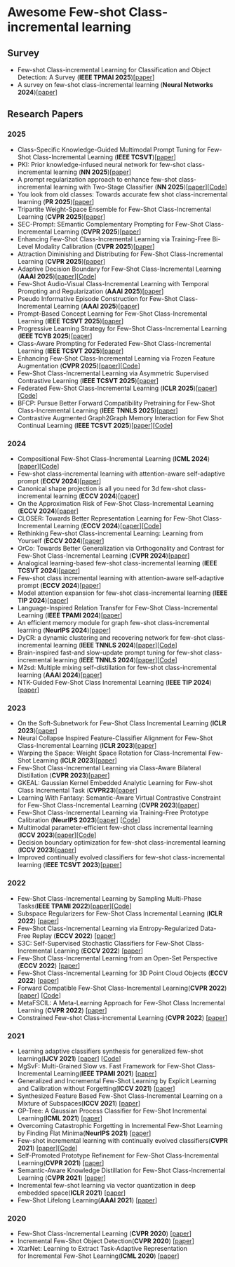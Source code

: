 # Awesome Few-shot Class-incremental learning


## Survey

- Few-shot Class-incremental Learning for Classification and Object Detection: A Survey (**IEEE TPMAI 2025**)[[paper](https://ieeexplore.ieee.org/document/10840313)]
- A survey on few-shot class-incremental learning (**Neural Networks 2024**)[[paper](https://www.sciencedirect.com/science/article/pii/S0893608023006019)]

## Research Papers

### 2025
- Class-Specific Knowledge-Guided Multimodal Prompt Tuning for Few-Shot Class-Incremental Learning (**IEEE TCSVT**)[[paper](https://ieeexplore.ieee.org/abstract/document/11121898)]
- PKI: Prior knowledge-infused neural network for few-shot class-incremental learning (**NN 2025**)[[paper](https://www.sciencedirect.com/science/article/abs/pii/S0893608025006045?casa_token=5UieFLORy5IAAAAA:ltlRYFPGcPnZNovmLsmLOW_WgkfRSHmb1bRr1yNsqS1bwqmqvC8CWL-lixBnn3neIJu3ITvw)]
- A prompt regularization approach to enhance few-shot class-incremental learning with Two-Stage Classifier (**NN 2025**)[[paper](https://www.sciencedirect.com/science/article/abs/pii/S0893608025003326?casa_token=gm6X-aHr1PcAAAAA:9FBIDSIRLc8EsE7FUyS8UumP0UIQwRJnHByIuX5zcP4vhZ6FESFG_DQhJMUsquYuOGi9hW8P)][[Code](https://github.com/gyzzzzzzzz/PrRe)]
- You look from old classes: Towards accurate few shot class-incremental learning (**PR 2025**)[[paper](https://www.sciencedirect.com/science/article/abs/pii/S0031320325010131?casa_token=9wrVRoc4qwEAAAAA:EMAXun-aKpo-EMOMvJVd-jOj2pDr1HUKfoO4rLwdcUsY17gQYKFq071q7nN_bPxICv1O8vKV)]
- Tripartite Weight-Space Ensemble for Few-Shot Class-Incremental Learning (**CVPR 2025**)[[paper](https://openaccess.thecvf.com/content/CVPR2025/html/Lee_Tripartite_Weight-Space_Ensemble_for_Few-Shot_Class-Incremental_Learning_CVPR_2025_paper.html)]
- SEC-Prompt: SEmantic Complementary Prompting for Few-Shot Class-Incremental Learning (**CVPR 2025**)[[paper](https://openaccess.thecvf.com/content/CVPR2025/html/Liu_SEC-PromptSEmantic_Complementary_Prompting_for_Few-Shot_Class-Incremental_Learning_CVPR_2025_paper.html)]
- Enhancing Few-Shot Class-Incremental Learning via Training-Free Bi-Level Modality Calibration (**CVPR 2025**)[[paper](https://openaccess.thecvf.com/content/CVPR2025/html/Chen_Enhancing_Few-Shot_Class-Incremental_Learning_via_Training-Free_Bi-Level_Modality_Calibration_CVPR_2025_paper.html)]
- Attraction Diminishing and Distributing for Few-Shot Class-Incremental Learning (**CVPR 2025**)[[paper](https://openaccess.thecvf.com/content/CVPR2025/html/Zhao_Attraction_Diminishing_and_Distributing_for_Few-Shot_Class-Incremental_Learning_CVPR_2025_paper.html)]
- Adaptive Decision Boundary for Few-Shot Class-Incremental Learning (**AAAI 2025**)[[paper](https://ojs.aaai.org/index.php/AAAI/article/view/34020)][[Code](https://github.com/Yongzhang-Tan/ADBS)]
- Few-Shot Audio-Visual Class-Incremental Learning with Temporal Prompting and Regularization (**AAAI 2025**)[[paper](https://ojs.aaai.org/index.php/AAAI/article/view/33770)]
- Pseudo Informative Episode Construction for Few-Shot Class-Incremental Learning (**AAAI 2025**)[[paper](https://ojs.aaai.org/index.php/AAAI/article/view/33729)]
- Prompt-Based Concept Learning for Few-Shot Class-Incremental Learning (**IEEE TCSVT 2025**)[[paper](https://ieeexplore.ieee.org/abstract/document/10820843)]
- Progressive Learning Strategy for Few-Shot Class-Incremental Learning (**IEEE TCYB 2025**)[[paper](https://ieeexplore.ieee.org/abstract/document/10849630)]
- Class-Aware Prompting for Federated Few-Shot Class-Incremental Learning (**IEEE TCSVT 2025**)[[paper](https://ieeexplore.ieee.org/document/10926539)]
- Enhancing Few-Shot Class-Incremental Learning via Frozen Feature Augmentation (**CVPR 2025**)[[paper](https://openaccess.thecvf.com/content/CVPR2025W/Anti-UAV/papers/Ling_Enhancing_Few-Shot_Class-Incremental_Learning_via_Frozen_Feature_Augmentation_CVPRW_2025_paper.pdf)][[Code](https://github.com/learninginvision/FAOrCo-ViT)]
- Few-Shot Class-Incremental Learning via Asymmetric Supervised Contrastive Learning (**IEEE TCSVT 2025**)[[paper](https://ieeexplore.ieee.org/abstract/document/10971425/)]
- Federated Few-Shot Class-Incremental Learning (**ICLR 2025**)[[paper](https://openreview.net/pdf?id=ZiPoAlKf9Y)][[Code](
 https://github.com/anwarmaxsum/FFSCIL)]
- BFCP: Pursue Better Forward Compatibility Pretraining for Few-Shot Class-Incremental Learning (**IEEE TNNLS 2025**)[[paper](https://ieeexplore.ieee.org/abstract/document/10934146/)]
- Contrastive Augmented Graph2Graph Memory Interaction for Few Shot Continual Learning (**IEEE TCSVT 2025**)[[paper](https://ieeexplore.ieee.org/abstract/document/10841449)][[Code](https://github.com/Biqing-Qi/TCSVT-Contrastive-Augmented-Graph2Graph-Memory-Interaction-for-Few-Shot-Continual-Learning)]




### 2024
- Compositional Few-Shot Class-Incremental Learning (**ICML 2024**)[[paper](https://openreview.net/forum?id=t4908PyZxs)][[Code](https://github.com/Zoilsen/Comp-FSCIL)]
- Few-shot class-incremental learning with attention-aware self-adaptive prompt (**ECCV 2024**)[[paper](https://link.springer.com/chapter/10.1007/978-3-031-73004-7_1)]
- Canonical shape projection is all you need for 3d few-shot class-incremental learning (**ECCV 2024**)[[paper](https://link.springer.com/chapter/10.1007/978-3-031-72940-9_3)]
- On the Approximation Risk of Few-Shot Class-Incremental Learning (**ECCV 2024**)[[paper](https://www.ecva.net/papers/eccv_2024/papers_ECCV/papers/06766.pdf)]
- CLOSER: Towards Better Representation Learning for Few-Shot Class-Incremental Learning (**ECCV 2024**)[[paper](https://www.ecva.net/papers/eccv_2024/papers_ECCV/papers/06497.pdf)][[Code](https://github.com/JungHunOh/CLOSER_ECCV2024)]
- Rethinking Few-shot Class-incremental Learning: Learning from Yourself (**ECCV 2024**)[[paper](https://www.ecva.net/papers/eccv_2024/papers_ECCV/papers/07806.pdf)]
- OrCo: Towards Better Generalization via Orthogonality and Contrast for Few-Shot Class-Incremental Learning (**CVPR 2024**)[[paper](https://openaccess.thecvf.com/content/CVPR2024/html/Ahmed_OrCo_Towards_Better_Generalization_via_Orthogonality_and_Contrast_for_Few-Shot_CVPR_2024_paper.html)]
- Analogical learning-based few-shot class-incremental learning (**IEEE TCSVT 2024**)[[paper](https://ieeexplore.ieee.org/abstract/document/10382651/)]
- Few-shot class incremental learning with attention-aware self-adaptive prompt (**ECCV 2024**)[[paper](https://link.springer.com/chapter/10.1007/978-3-031-73004-7_1)]
- Model attention expansion for few-shot class-incremental learning (**IEEE TIP 2024**)[[paper](https://ieeexplore.ieee.org/abstract/document/10620359/)]
- Language-Inspired Relation Transfer for Few-Shot Class-Incremental Learning (**IEEE TPAMI 2024**)[[paper](https://ieeexplore.ieee.org/abstract/document/10746343/)]
- An efficient memory module for graph few-shot class-incremental learning (**NeurIPS 2024**)[[paper](https://proceedings.neurips.cc/paper_files/paper/2024/hash/eae7fa3e1584f46253c891bcb61846b8-Abstract-Conference.html)]
- DyCR: a dynamic clustering and recovering network for few-shot class-incremental learning (**IEEE TNNLS 2024**)[[paper](https://ieeexplore.ieee.org/abstract/document/10531293/)][[Code](https://github.com/zichengpan/DyCR)]
- Brain-inspired fast-and slow-update prompt tuning for few-shot class-incremental learning (**IEEE TNNLS 2024**)[[paper](https://ieeexplore.ieee.org/abstract/document/10682795/)][[Code](https://github.com/qihangran/FSPT-FSCIL)]
- M2sd: Multiple mixing self-distillation for few-shot class-incremental learning (**AAAI 2024**)[[paper](https://ojs.aaai.org/index.php/AAAI/article/view/28129)]
- NTK-Guided Few-Shot Class Incremental Learning (**IEEE TIP 2024**)[[paper](https://ieeexplore.ieee.org/abstract/document/10721322/)]



### 2023

- On the Soft-Subnetwork for Few-Shot Class Incremental Learning (**ICLR 2023**)[[paper](https://openreview.net/pdf?id=z57WK5lGeHd)]
- Neural Collapse Inspired Feature-Classifier Alignment for Few-Shot Class-Incremental Learning (**ICLR 2023**)[[paper](https://openreview.net/pdf?id=y5W8tpojhtJ)]
- Warping the Space: Weight Space Rotation for Class-Incremental Few-Shot Learning (**ICLR 2023**)[[paper](https://openreview.net/pdf?id=kPLzOfPfA2l)]
- Few-Shot Class-Incremental Learning via Class-Aware Bilateral Distillation (**CVPR 2023**)[[paper](https://openaccess.thecvf.com/content/CVPR2023/papers/Zhao_Few-Shot_Class-Incremental_Learning_via_Class-Aware_Bilateral_Distillation_CVPR_2023_paper.pdf)]
- GKEAL: Gaussian Kernel Embedded Analytic Learning for Few-shot Class Incremental Task (**CVPR23**)[[paper](https://openaccess.thecvf.com/content/CVPR2023/html/Zhuang_GKEAL_Gaussian_Kernel_Embedded_Analytic_Learning_for_Few-Shot_Class_Incremental_CVPR_2023_paper.html)]
- Learning With Fantasy: Semantic-Aware Virtual Contrastive Constraint for Few-Shot Class-Incremental Learning (**CVPR 2023**)[[paper](https://openaccess.thecvf.com/content/CVPR2023/html/Song_Learning_With_Fantasy_Semantic-Aware_Virtual_Contrastive_Constraint_for_Few-Shot_Class-Incremental_CVPR_2023_paper.html)]
- Few-Shot Class-Incremental Learning via Training-Free Prototype Calibration (**NeurIPS 2023**)[[paper](https://arxiv.org/abs/2312.05229)] [[Code](https://github.com/wangkiw/TEEN)]
- Multimodal parameter-efficient few-shot class incremental learning (**ICCV 2023**)[[paper](https://openaccess.thecvf.com/content/ICCV2023W/VCL/papers/DAlessandro_Multimodal_Parameter-Efficient_Few-Shot_Class_Incremental_Learning_ICCVW_2023_paper.pdf)][[Code](https://github.com/neuraptic/cpe-clip)]
- Decision boundary optimization for few-shot class-incremental learning (**ICCV 2023**)[[paper](https://openaccess.thecvf.com/content/ICCV2023W/VCL/papers/Guo_Decision_Boundary_Optimization_for_Few-Shot_Class-Incremental_Learning_ICCVW_2023_paper.pdf)]
- Improved continually evolved classifiers for few-shot class-incremental learning (**IEEE TCSVT 2023**)[[paper](https://ieeexplore.ieee.org/abstract/document/10168925)]


### 2022
- Few-Shot Class-Incremental Learning by Sampling Multi-Phase Tasks(**IEEE TPAMI 2022**)[[paper](https://arxiv.org/abs/2203.17030)][[Code](https://github.com/zhoudw-zdw/TPAMI-Limit)]
- Subspace Regularizers for Few-Shot Class Incremental Learning (**ICLR 2022**) [[paper](https://openreview.net/forum?id=boJy41J-tnQ)]
- Few-Shot Class-Incremental Learning via Entropy-Regularized Data-Free Replay (**ECCV 2022**) [[paper](https://arxiv.org/abs/2207.11213?context=cs)]
- S3C: Self-Supervised Stochastic Classifiers for Few-Shot Class-Incremental Learning (**ECCV 2022**) [[paper](https://www.ecva.net/papers/eccv_2022/papers_ECCV/papers/136850427.pdf)]
- Few-Shot Class-Incremental Learning from an Open-Set Perspective (**ECCV 2022**) [[paper](https://www.ecva.net/papers/eccv_2022/papers_ECCV/papers/136850377.pdf)]
- Few-Shot Class-Incremental Learning for 3D Point Cloud Objects (**ECCV 2022**) [[paper](https://www.ecva.net/papers/eccv_2022/papers_ECCV/papers/136800194.pdf)]
- Forward Compatible Few-Shot Class-Incremental Learning(**CVPR 2022**) [[paper](https://arxiv.org/abs/2203.06953)] [[Code](https://github.com/zhoudw-zdw/CVPR22-Fact)]
- MetaFSCIL: A Meta-Learning Approach for Few-Shot Class Incremental Learning (**CVPR 2022**) [[paper](https://openaccess.thecvf.com/content/CVPR2022/papers/Chi_MetaFSCIL_A_Meta-Learning_Approach_for_Few-Shot_Class_Incremental_Learning_CVPR_2022_paper.pdf)]
- Constrained Few-shot Class-incremental Learning (**CVPR 2022**) [[paper](https://openaccess.thecvf.com/content/CVPR2022/papers/Hersche_Constrained_Few-Shot_Class-Incremental_Learning_CVPR_2022_paper.pdf)]

### 2021
- Learning adaptive classifiers synthesis for generalized few-shot learning(**IJCV 2021**) [[paper](https://arxiv.org/pdf/1906.02944)] [[Code](https://github.com/Sha-Lab/aCASTLE)]
- MgSvF: Multi-Grained Slow vs. Fast Framework for Few-Shot Class-Incremental Learning(**IEEE TPAMI 2021**) [[paper](https://arxiv.org/abs/2006.15524)]
- Generalized and Incremental Few-Shot Learning by Explicit Learning and Calibration without Forgetting(**ICCV 2021**) [[paper](https://arxiv.org/abs/2108.08165)]
- Synthesized Feature Based Few-Shot Class-Incremental Learning on a Mixture of Subspaces(**ICCV 2021**) [[paper](https://openaccess.thecvf.com/content/ICCV2021/html/Cheraghian_Synthesized_Feature_Based_Few-Shot_Class-Incremental_Learning_on_a_Mixture_of_ICCV_2021_paper.html)]
- GP-Tree: A Gaussian Process Classifier for Few-Shot Incremental Learning(**ICML 2021**) [[paper](http://proceedings.mlr.press/v139/achituve21a/achituve21a.pdf)]
- Overcoming Catastrophic Forgetting in Incremental Few-Shot Learning by Finding Flat Minima(**NeurIPS 2021**) [[paper](https://openreview.net/forum?id=ALvt7nXa2q)]
- Few-shot incremental learning with continually evolved classifiers(**CVPR 2021**) [[paper](https://openaccess.thecvf.com/content/CVPR2021/html/Zhang_Few-Shot_Incremental_Learning_With_Continually_Evolved_Classifiers_CVPR_2021_paper.html)][[Code](https://github.com/icoz69/CEC-CVPR2021)]
- Self-Promoted Prototype Refinement for Few-Shot Class-Incremental Learning(**CVPR 2021**) [[paper](https://openaccess.thecvf.com/content/CVPR2021/html/Zhu_Self-Promoted_Prototype_Refinement_for_Few-Shot_Class-Incremental_Learning_CVPR_2021_paper.html)]
- Semantic-Aware Knowledge Distillation for Few-Shot Class-Incremental Learning (**CVPR 2021**) [[paper](https://openaccess.thecvf.com/content/CVPR2021/html/Cheraghian_Semantic-Aware_Knowledge_Distillation_for_Few-Shot_Class-Incremental_Learning_CVPR_2021_paper.html)]
- Incremental few-shot learning via vector quantization in deep embedded space(**ICLR 2021**) [[paper](https://openreview.net/forum?id=3SV-ZePhnZM)]
- Few-Shot Lifelong Learning(**AAAI 2021**) [[paper](https://arxiv.org/pdf/2103.00991.pdf)]

### 2020

- Few-Shot Class-Incremental Learning (**CVPR 2020**) [[paper](https://openaccess.thecvf.com/content_CVPR_2020/html/Tao_Few-Shot_Class-Incremental_Learning_CVPR_2020_paper.html)]
- Incremental Few-Shot Object Detection(**CVPR 2020**) [[paper](https://openaccess.thecvf.com/content_CVPR_2020/html/Perez-Rua_Incremental_Few-Shot_Object_Detection_CVPR_2020_paper.html)]
- XtarNet: Learning to Extract Task-Adaptive Representation for Incremental Few-Shot Learning(**ICML 2020**) [[paper](http://proceedings.mlr.press/v119/yoon20b.html)]
